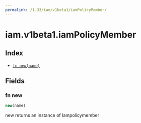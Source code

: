 ```yaml
---
permalink: /1.33/iam/v1beta1/iamPolicyMember/
---
```


# iam.v1beta1.iamPolicyMember



## Index

* [`fn new(name)`](#fn-new)

## Fields

### fn new

```ts
new(name)
```

new returns an instance of Iampolicymember